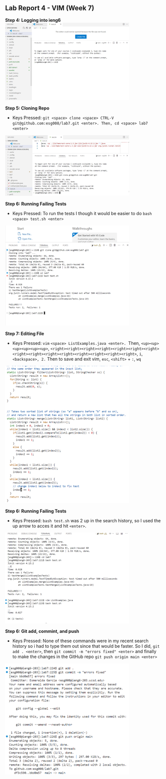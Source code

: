 ## Lab Report 4 - VIM (Week 7)

**Step 4: Logging into ieng6**
<img src="log_in_ieng6.png" alt="Test Results" width="400"/>

**Step 5: Cloning Repo**
* Keys Pressed: `git <space> clone <space> CTRL-V git@github.com:esg008/lab7.git <enter>. Then, cd <space> lab7 <enter>`
<img src="git_clone.png" alt="Test Results" width="400"/>

**Step 6: Running Failing Tests**
* Keys Pressed: To run the tests I though it would be easier to do `bash <space> test.sh <enter>`
<img src="run_failing_tests.png" alt="Test Results" width="400"/>

**Step 7: Editing File**
* Keys Pressed: `vim` `<space> ListExamples.java <enter>. `Then, `<up><up><up><up><up><up>`, `<right><right><right><right><right><right><right><right><right><right><right><right><right><right><right>`, `i`, `<backspace>, 2.` Then to save and exit vim, `esc`, `<shift>` + `:`, `wq`
<img src="file_edit.png" alt="Test Results" width="400"/>

**Step 6: Running Failing Tests**
* Keys Pressed: `bash test.sh` was 2 up in the search history, so I used the up arrow to acces it and hit `<enter>`.
<img src="run_fixed_tests.png" alt="Test Results" width="400"/>

**Step 6: Git add, commint, and push**
* Keys Pressed: None of these commands were in my recent search history so i had to type them out since that would be faster. So I did, `git add . <enter>`, then `git commit -m "errors fixed" <enter>` and finally to make the changes in the GitHub repo `git push origin main <enter>`
<img src="git_add_commit_push.png" alt="Test Results" width="400"/>






  

